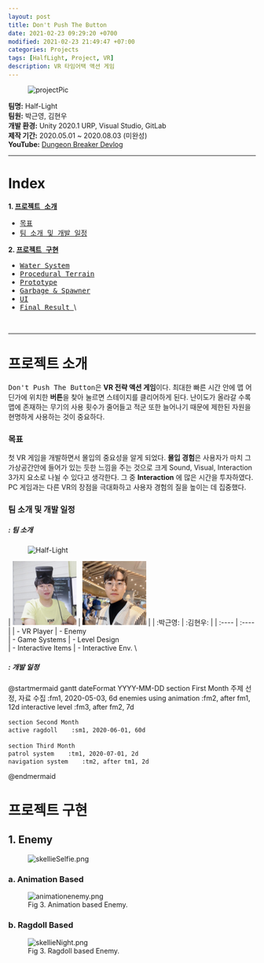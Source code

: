 ```yaml
---
layout: post
title: Don't Push The Button
date: 2021-02-23 09:29:20 +0700
modified: 2021-02-23 21:49:47 +07:00
categories: Projects
tags: [HalfLight, Project, VR]
description: VR 타임어택 액션 게임
---
```


<figure>
<img src="/project-DontPushTheButton/projectpic.png" alt="projectPic">
</figure>

**팀명:** Half-Light\
**팀원:** 박근영, 김현우\
**개발 환경:** Unity 2020.1 URP, Visual Studio, GitLab\
**제작 기간:** 2020.05.01 ~ 2020.08.03 (미완성)\
**YouTube:** [Dungeon Breaker Devlog](https://www.youtube.com/watch?v=nUcayipipwk&t=77s)
<br />

<hr>

# Index

**1. [<kbd> 프로젝트 소개 </kbd>](#프로젝트-소개)**
- [<kbd> 목표 </kbd>](#목표)
- [<kbd> 팀 소개 및 개발 일정 </kbd>](#팀-소개-및-개발-일정)

**2. [<kbd> 프로젝트 구현 </kbd>](#프로젝트-구현)**
- [<kbd> Water System </kbd>](#1-water-system)
- [<kbd> Procedural Terrain </kbd>](#2-procedural-terrain)
- [<kbd> Prototype </kbd>](#3-prototype-result)
- [<kbd> Garbage & Spawner </kbd>](#4-garbage--spawner)
- [<kbd> UI </kbd>](#5-ui)
- [<kbd> Final Result </kbd>](#6-final-result)\
<br />

<hr>

# 프로젝트 소개

<kbd>Don't Push The Button</kbd>은 **VR 전략 액션 게임**이다. 최대한 빠른 시간 안에 맵 어딘가에 위치한 **버튼**을 찾아 눌르면 스테이지를 클리어하게 된다. 난이도가 올라갈 수록 맵에 존재하는 무기의 사용 횟수가 줄어들고 적군 또한 늘어나기 때문에 제한된 자원을 현명하게 사용하는 것이 중요하다.

### 목표
첫 VR 게임을 개발하면서 몰입의 중요성을 알게 되었다. **몰입 경험**은 사용자가 마치 그 가상공간안에 들어가 있는 듯한 느낌을 주는 것으로 크게 Sound, Visual, Interaction 3가지 요소로 나뉠 수 있다고 생각한다. 그 중 **Interaction** 에 많은 시간을 투자하였다. PC 게임과는 다른 VR의 장점을 극대화하고 사용자 경험의 질을 높이는 데 집중했다.

### 팀 소개 및 개발 일정
##### : 팀 소개

<figure>
<img src="/project-DontPushTheButton/teamHalfLight_rec.jpg" alt="Half-Light">
</figure>

| <img class="round" src="profileGY.JPG" width="130px"> | <img class="round" src="profileHW.JPG" width="130px"> |
| :박근영: | :김현우: |
| :---- | :---- |
| - VR Player | - Enemy \
| - Game Systems | - Level Design \
| - Interactive Items | - Interactive Env. \

##### : 개발 일정
@startmermaid
gantt
    dateFormat  YYYY-MM-DD
    section First Month
    주제 선정, 자료 수집    :fm1, 2020-05-03, 6d
    enemies using animation    :fm2, after fm1, 12d
    interactive level     :fm3, after fm2, 7d

    section Second Month
    active ragdoll    :sm1, 2020-06-01, 60d

    section Third Month
    patrol system    :tm1, 2020-07-01, 2d
    navigation system    :tm2, after tm1, 2d

@endmermaid

# 프로젝트 구현

## 1. Enemy

<figure>
<img src="/project-DontPushTheButton/skellieSelfie.png" alt="skellieSelfie.png">
</figure>



### a. Animation Based

<figure>
<img src="/project-DontPushTheButton/animationenemy.png" alt="animationenemy.png">
<figcaption>Fig 3. Animation based Enemy.</figcaption>
</figure>



### b. Ragdoll Based

<figure>
<img src="/project-DontPushTheButton/skellieNight.png" alt="skellieNight.png">
<figcaption>Fig 3. Ragdoll based Enemy.</figcaption>
</figure>
